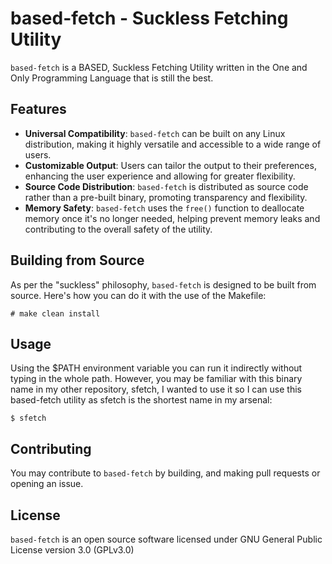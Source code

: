 # based-fetch - Suckless Fetching Utility

`based-fetch` is a BASED, Suckless Fetching Utility written in the One and Only Programming Language that is still the best.

## Features

- **Universal Compatibility**: `based-fetch` can be built on any Linux distribution, making it highly versatile and accessible to a wide range of users.
- **Customizable Output**: Users can tailor the output to their preferences, enhancing the user experience and allowing for greater flexibility.
- **Source Code Distribution**: `based-fetch` is distributed as source code rather than a pre-built binary, promoting transparency and flexibility.
- **Memory Safety**: `based-fetch` uses the `free()` function to deallocate memory once it's no longer needed, helping prevent memory leaks and contributing to the overall safety of the utility.

## Building from Source

As per the "suckless" philosophy, `based-fetch` is designed to be built from source. Here's how you can do it with the use of the Makefile:

```
# make clean install
```

## Usage

Using the $PATH environment variable you can run it indirectly without typing in the whole path. However, you may be familiar with this binary name in my other repository, sfetch, I wanted to use it so I can use this based-fetch utility as sfetch is the shortest name in my arsenal:

```
$ sfetch
```

## Contributing

You may contribute to `based-fetch` by building, and making pull requests or opening an issue.

## License

`based-fetch` is an open source software licensed under GNU General Public License version 3.0 (GPLv3.0)
